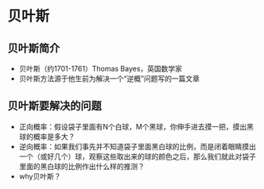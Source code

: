 # 贝叶斯
## 贝叶斯简介
- 贝叶斯（约1701-1761）Thomas Bayes，英国数学家
- 贝叶斯方法源于他生前为解决一个“逆概”问题写的一篇文章
## 贝叶斯要解决的问题
- 正向概率：假设袋子里面有N个白球，M个黑球，你伸手进去摸一把，摸出黑球的概率是多大？
- 逆向概率：如果我们事先并不知道袋子里面黑白球的比例，而是闭着眼睛摸出一个（或好几个）球，观察这些取出来的球的颜色之后，那么我们就此对袋子里面的黑白球的比例作出什么样的推测？
- why贝叶斯？
